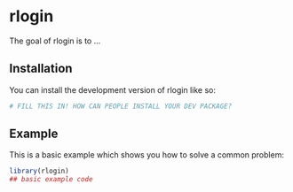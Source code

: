 
# rlogin

<!-- badges: start -->
<!-- badges: end -->

The goal of rlogin is to ...

## Installation

You can install the development version of rlogin like so:

``` r
# FILL THIS IN! HOW CAN PEOPLE INSTALL YOUR DEV PACKAGE?
```

## Example

This is a basic example which shows you how to solve a common problem:

``` r
library(rlogin)
## basic example code
```

